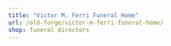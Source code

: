 ```yaml
---
title: "Victor M. Ferri Funeral Home"
url: /old-forge/victor-m-ferri-funeral-home/
shop: funeral directors
---
```

